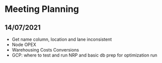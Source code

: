 # Meeting Planning

## 14/07/2021
- Get name column, location and lane inconsistent
- Node OPEX
- Warehousing Costs Conversions
- GCP: where to test and run NRP and basic db prep for optimization run